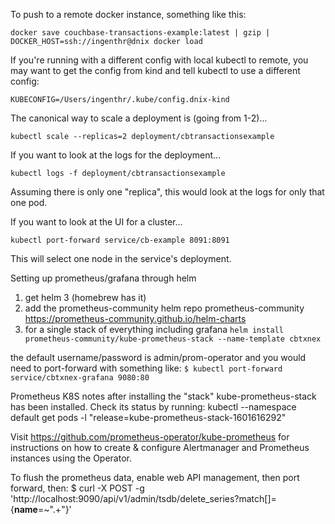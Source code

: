 

To push to a remote docker instance, something like this:

```
docker save couchbase-transactions-example:latest | gzip | DOCKER_HOST=ssh://ingenthr@dnix docker load
```

If you're running with a different config with local kubectl to remote, you may want to get the config from kind and tell kubectl to use a different config:
```
KUBECONFIG=/Users/ingenthr/.kube/config.dnix-kind
```


The canonical way to scale a deployment is (going from 1-2)…
```
kubectl scale --replicas=2 deployment/cbtransactionsexample
```

If you want to look at the logs for the deployment…
```
kubectl logs -f deployment/cbtransactionsexample
```
Assuming there is only one "replica", this would look at the logs for only that one pod.


If you want to look at the UI for a cluster…
```
kubectl port-forward service/cb-example 8091:8091
```

This will select one node in the service's deployment.



Setting up prometheus/grafana through helm

1. get helm 3 (homebrew has it)
2. add the prometheus-community helm repo prometheus-community	https://prometheus-community.github.io/helm-charts
3. for a single stack of everything including grafana `helm install prometheus-community/kube-prometheus-stack --name-template cbtxnex`

the default username/password is admin/prom-operator and you would need to port-forward with something like:
`$ kubectl port-forward service/cbtxnex-grafana 9080:80`

Prometheus K8S notes after installing the "stack"
kube-prometheus-stack has been installed. Check its status by running:
  kubectl --namespace default get pods -l "release=kube-prometheus-stack-1601616292"

Visit https://github.com/prometheus-operator/kube-prometheus for instructions on how to create & configure Alertmanager and Prometheus instances using the Operator.

To flush the prometheus data, enable web API management, then port forward, then:
$ curl -X POST -g 'http://localhost:9090/api/v1/admin/tsdb/delete_series?match[]={__name__=~".+"}'

